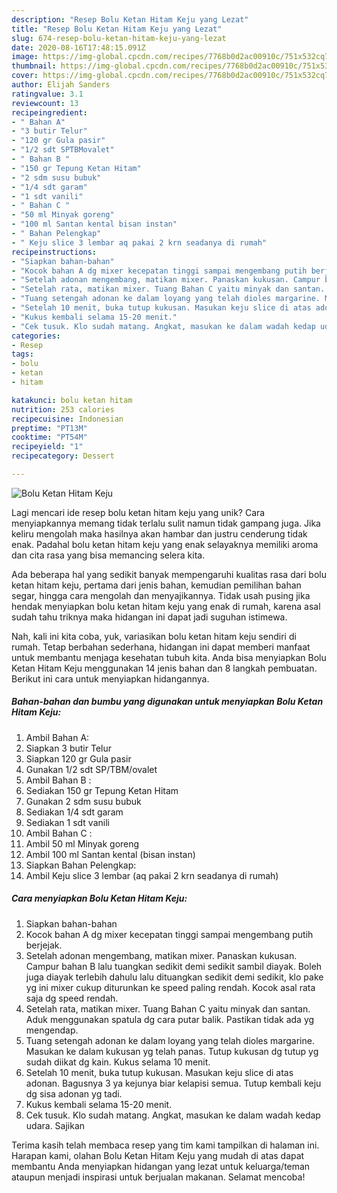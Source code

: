 ```yaml
---
description: "Resep Bolu Ketan Hitam Keju yang Lezat"
title: "Resep Bolu Ketan Hitam Keju yang Lezat"
slug: 674-resep-bolu-ketan-hitam-keju-yang-lezat
date: 2020-08-16T17:48:15.091Z
image: https://img-global.cpcdn.com/recipes/7768b0d2ac00910c/751x532cq70/bolu-ketan-hitam-keju-foto-resep-utama.jpg
thumbnail: https://img-global.cpcdn.com/recipes/7768b0d2ac00910c/751x532cq70/bolu-ketan-hitam-keju-foto-resep-utama.jpg
cover: https://img-global.cpcdn.com/recipes/7768b0d2ac00910c/751x532cq70/bolu-ketan-hitam-keju-foto-resep-utama.jpg
author: Elijah Sanders
ratingvalue: 3.1
reviewcount: 13
recipeingredient:
- " Bahan A"
- "3 butir Telur"
- "120 gr Gula pasir"
- "1/2 sdt SPTBMovalet"
- " Bahan B "
- "150 gr Tepung Ketan Hitam"
- "2 sdm susu bubuk"
- "1/4 sdt garam"
- "1 sdt vanili"
- " Bahan C "
- "50 ml Minyak goreng"
- "100 ml Santan kental bisan instan"
- " Bahan Pelengkap"
- " Keju slice 3 lembar aq pakai 2 krn seadanya di rumah"
recipeinstructions:
- "Siapkan bahan-bahan"
- "Kocok bahan A dg mixer kecepatan tinggi sampai mengembang putih berjejak."
- "Setelah adonan mengembang, matikan mixer. Panaskan kukusan. Campur bahan B lalu tuangkan sedikit demi sedikit sambil diayak. Boleh juga diayak terlebih dahulu lalu dituangkan sedikit demi sedikit, klo pake yg ini mixer cukup diturunkan ke speed paling rendah. Kocok asal rata saja dg speed rendah."
- "Setelah rata, matikan mixer. Tuang Bahan C yaitu minyak dan santan. Aduk menggunakan spatula dg cara putar balik. Pastikan tidak ada yg mengendap."
- "Tuang setengah adonan ke dalam loyang yang telah dioles margarine. Masukan ke dalam kukusan yg telah panas. Tutup kukusan dg tutup yg sudah diikat dg kain. Kukus selama 10 menit."
- "Setelah 10 menit, buka tutup kukusan. Masukan keju slice di atas adonan. Bagusnya 3 ya kejunya biar kelapisi semua. Tutup kembali keju dg sisa adonan yg tadi."
- "Kukus kembali selama 15-20 menit."
- "Cek tusuk. Klo sudah matang. Angkat, masukan ke dalam wadah kedap udara. Sajikan"
categories:
- Resep
tags:
- bolu
- ketan
- hitam

katakunci: bolu ketan hitam 
nutrition: 253 calories
recipecuisine: Indonesian
preptime: "PT13M"
cooktime: "PT54M"
recipeyield: "1"
recipecategory: Dessert

---
```



![Bolu Ketan Hitam Keju](https://img-global.cpcdn.com/recipes/7768b0d2ac00910c/751x532cq70/bolu-ketan-hitam-keju-foto-resep-utama.jpg)

Lagi mencari ide resep bolu ketan hitam keju yang unik? Cara menyiapkannya memang tidak terlalu sulit namun tidak gampang juga. Jika keliru mengolah maka hasilnya akan hambar dan justru cenderung tidak enak. Padahal bolu ketan hitam keju yang enak selayaknya memiliki aroma dan cita rasa yang bisa memancing selera kita.

Ada beberapa hal yang sedikit banyak mempengaruhi kualitas rasa dari bolu ketan hitam keju, pertama dari jenis bahan, kemudian pemilihan bahan segar, hingga cara mengolah dan menyajikannya. Tidak usah pusing jika hendak menyiapkan bolu ketan hitam keju yang enak di rumah, karena asal sudah tahu triknya maka hidangan ini dapat jadi suguhan istimewa.




Nah, kali ini kita coba, yuk, variasikan bolu ketan hitam keju sendiri di rumah. Tetap berbahan sederhana, hidangan ini dapat memberi manfaat untuk membantu menjaga kesehatan tubuh kita. Anda bisa menyiapkan Bolu Ketan Hitam Keju menggunakan 14 jenis bahan dan 8 langkah pembuatan. Berikut ini cara untuk menyiapkan hidangannya.

<!--inarticleads1-->

##### Bahan-bahan dan bumbu yang digunakan untuk menyiapkan Bolu Ketan Hitam Keju:

1. Ambil  Bahan A:
1. Siapkan 3 butir Telur
1. Siapkan 120 gr Gula pasir
1. Gunakan 1/2 sdt SP/TBM/ovalet
1. Ambil  Bahan B :
1. Sediakan 150 gr Tepung Ketan Hitam
1. Gunakan 2 sdm susu bubuk
1. Sediakan 1/4 sdt garam
1. Sediakan 1 sdt vanili
1. Ambil  Bahan C :
1. Ambil 50 ml Minyak goreng
1. Ambil 100 ml Santan kental (bisan instan)
1. Siapkan  Bahan Pelengkap:
1. Ambil  Keju slice 3 lembar (aq pakai 2 krn seadanya di rumah)




<!--inarticleads2-->

##### Cara menyiapkan Bolu Ketan Hitam Keju:

1. Siapkan bahan-bahan
1. Kocok bahan A dg mixer kecepatan tinggi sampai mengembang putih berjejak.
1. Setelah adonan mengembang, matikan mixer. Panaskan kukusan. Campur bahan B lalu tuangkan sedikit demi sedikit sambil diayak. Boleh juga diayak terlebih dahulu lalu dituangkan sedikit demi sedikit, klo pake yg ini mixer cukup diturunkan ke speed paling rendah. Kocok asal rata saja dg speed rendah.
1. Setelah rata, matikan mixer. Tuang Bahan C yaitu minyak dan santan. Aduk menggunakan spatula dg cara putar balik. Pastikan tidak ada yg mengendap.
1. Tuang setengah adonan ke dalam loyang yang telah dioles margarine. Masukan ke dalam kukusan yg telah panas. Tutup kukusan dg tutup yg sudah diikat dg kain. Kukus selama 10 menit.
1. Setelah 10 menit, buka tutup kukusan. Masukan keju slice di atas adonan. Bagusnya 3 ya kejunya biar kelapisi semua. Tutup kembali keju dg sisa adonan yg tadi.
1. Kukus kembali selama 15-20 menit.
1. Cek tusuk. Klo sudah matang. Angkat, masukan ke dalam wadah kedap udara. Sajikan




Terima kasih telah membaca resep yang tim kami tampilkan di halaman ini. Harapan kami, olahan Bolu Ketan Hitam Keju yang mudah di atas dapat membantu Anda menyiapkan hidangan yang lezat untuk keluarga/teman ataupun menjadi inspirasi untuk berjualan makanan. Selamat mencoba!
